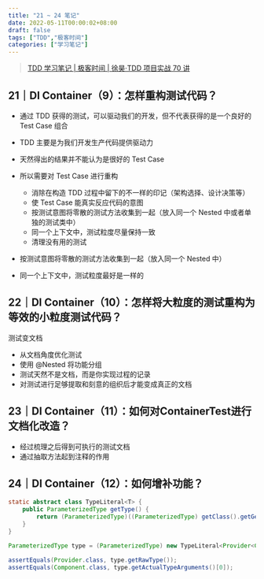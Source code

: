 ```yaml
---
title: "21 ~ 24 笔记"
date: 2022-05-11T00:00:02+08:00
draft: false
tags: ["TDD","极客时间"]
categories: ["学习笔记"]
---
```


> [TDD 学习笔记 | 极客时间 | 徐昊·TDD 项目实战 70 讲](../dir)


## 21｜DI Container（9）：怎样重构测试代码？

- 通过 TDD 获得的测试，可以驱动我们的开发，但不代表获得的是一个良好的 Test Case 组合
- TDD 主要是为我们开发生产代码提供驱动力
- 天然得出的结果并不能认为是很好的 Test Case
- 所以需要对 Test Case 进行重构
  - 消除在构造 TDD 过程中留下的不一样的印记（架构选择、设计决策等）
  - 使 Test Case 能真实反应代码的意图
  - 按测试意图将零散的测试方法收集到一起（放入同一个 Nested 中或者单独的测试类中）
  - 同一个上下文中，测试粒度尽量保持一致
  - 清理没有用的测试


- 按测试意图将零散的测试方法收集到一起（放入同一个 Nested 中）
- 同一个上下文中，测试粒度最好是一样的

## 22｜DI Container（10）：怎样将大粒度的测试重构为等效的小粒度测试代码？

测试变文档

- 从文档角度优化测试
- 使用 @Nested 将功能分组
- 测试天然不是文档，而是你实现过程的记录
- 对测试进行足够提取和刻意的组织后才能变成真正的文档

## 23｜DI Container（11）：如何对ContainerTest进行文档化改造？

- 经过梳理之后得到可执行的测试文档
- 通过抽取方法起到注释的作用

## 24｜DI Container（12）：如何增补功能？

```java
static abstract class TypeLiteral<T> {
    public ParameterizedType getType() {
        return (ParameterizedType)((ParameterizedType) getClass().getGenericSuperclass()).getActualTypeArguments()[0];
    }
}

ParameterizedType type = (ParameterizedType) new TypeLiteral<Provider<Component>>() {}.getType();

assertEquals(Provider.class, type.getRawType());
assertEquals(Component.class, type.getActualTypeArguments()[0]);
```